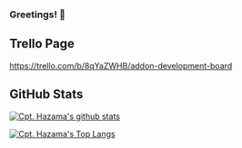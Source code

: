 ### Greetings! 👋

## Trello Page
https://trello.com/b/8qYaZWHB/addon-development-board

## GitHub Stats
[![Cpt. Hazama's github stats](https://github-readme-stats.vercel.app/api?username=Cpt-Hazama&theme=jolly&include_all_commits=true)](https://github.com/anuraghazra/github-readme-stats)

[![Cpt. Hazama's Top Langs](https://github-readme-stats.vercel.app/api/top-langs/?username=Cpt-Hazama&layout=compact&theme=jolly&include_all_commits=true)](https://github.com/anuraghazra/github-readme-stats)

<!---[![Cpt. Hazama's wakatime stats](https://github-readme-stats.vercel.app/api/wakatime?username=Cpt-Hazama&layout=compact&theme=jolly)](https://github.com/anuraghazra/github-readme-stats)--->
